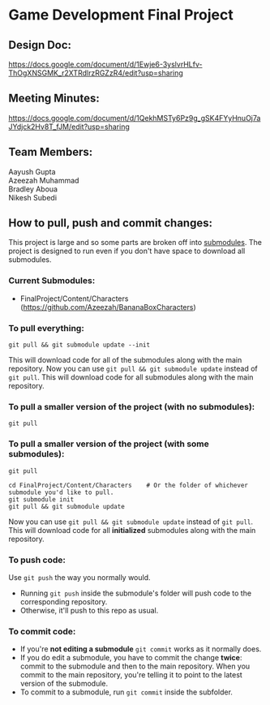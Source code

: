 # Game Development Final Project

## Design Doc:
https://docs.google.com/document/d/1Ewje6-3yslvrHLfv-ThOgXNSGMK_r2XTRdlrzRGZzR4/edit?usp=sharing

## Meeting Minutes:
https://docs.google.com/document/d/1QekhMSTy6Pz9g_gSK4FYyHnuOj7aJYdjck2Hv8T_fJM/edit?usp=sharing

## Team Members:
Aayush Gupta
<br>Azeezah Muhammad
<br>Bradley Aboua
<br>Nikesh Subedi

## How to pull, push and commit changes:
This project is large and so some parts are broken off into [submodules](https://gist.github.com/gitaarik/8735255).  The project is designed to run even if you don't have space to download all submodules.

### Current Submodules:
 - FinalProject/Content/Characters (https://github.com/Azeezah/BananaBoxCharacters)

### To pull everything:
```
git pull && git submodule update --init
```
This will download code for all of the submodules along with the main repository.
Now you can use `git pull && git submodule update` instead of `git pull`.  This will download code for all submodules along with the main repository.

### To pull a smaller version of the project (with no submodules):
```
git pull
```

### To pull a smaller version of the project (with some submodules):
```
git pull

cd FinalProject/Content/Characters    # Or the folder of whichever submodule you'd like to pull.
git submodule init
git pull && git submodule update
```
Now you can use `git pull && git submodule update` instead of `git pull`.  This will download code for all **initialized** submodules along with the main repository.

### To push code:
Use `git push` the way you normally would.
 - Running `git push` inside the submodule's folder will push code to the corresponding repository.
 - Otherwise, it'll push to this repo as usual.

### To commit code:
 - If you're **not editing a submodule** `git commit` works as it normally does.
 - If you do edit a submodule, you have to commit the change **twice**: commit to the submodule and then to the main repository.  When you commit to the main repository, you're telling it to point to the latest version of the submodule.
 - To commit to a submodule, run `git commit` inside the subfolder.
